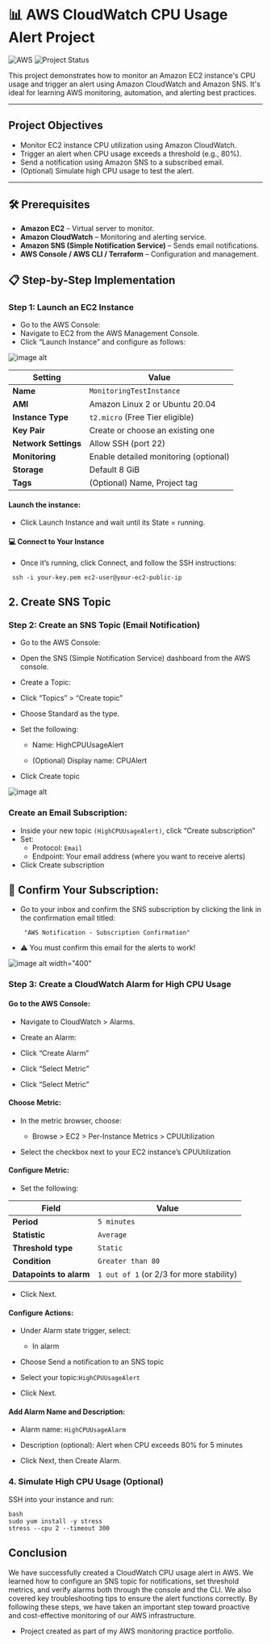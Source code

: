 
# 📊 AWS CloudWatch CPU Usage Alert Project
![AWS](https://img.shields.io/badge/Built%20with-AWS-orange?style=flat&logo=amazonaws)
![Project Status](https://img.shields.io/badge/status-in--progress-yellow)

This project demonstrates how to monitor an Amazon EC2 instance's CPU usage and trigger an alert using Amazon CloudWatch and Amazon SNS. It's ideal for learning AWS monitoring, automation, and alerting best practices.

---

## Project Objectives

- Monitor EC2 instance CPU utilization using Amazon CloudWatch.
- Trigger an alert when CPU usage exceeds a threshold (e.g., 80%).
- Send a notification using Amazon SNS to a subscribed email.
- (Optional) Simulate high CPU usage to test the alert.

---

## 🛠️ Prerequisites

- **Amazon EC2** – Virtual server to monitor.
- **Amazon CloudWatch** – Monitoring and alerting service.
- **Amazon SNS (Simple Notification Service)** – Sends email notifications.
- **AWS Console / AWS CLI / Terraform** – Configuration and management.

## 📋 Step-by-Step Implementation
  
### Step 1: Launch an EC2 Instance    
- Go to the AWS Console:
- Navigate to EC2 from the AWS Management Console.
-  Click “Launch Instance” and configure as follows:
  
  ![image alt](https://github.com/Juniorklb/AWS-CPU-cloudwatch-usage-alert/blob/48aec178d0986b93e5d9f3d242cbef4571d45aca/image/EC2.PNG)

| Setting                  | Value                           |
|--------------------------|---------------------------------|
| **Name**                 | `MonitoringTestInstance`        |
| **AMI**                  | Amazon Linux 2 or Ubuntu 20.04  |
| **Instance Type**        | `t2.micro` (Free Tier eligible) |
| **Key Pair**             | Create or choose an existing one |
| **Network Settings**     | Allow SSH (port 22)             |
| **Monitoring**           | Enable detailed monitoring (optional) |
| **Storage**              | Default 8 GiB                   |
| **Tags**                 | (Optional) Name, Project tag    |

#### Launch the instance:
- Click Launch Instance and wait until its State = running.

#### 💻 Connect to Your Instance
- Once it’s running, click Connect, and follow the SSH instructions:

 `` ssh -i your-key.pem ec2-user@your-ec2-public-ip``

## 2. Create SNS Topic
### Step 2: Create an SNS Topic (Email Notification)
- Go to the AWS Console:
- Open the SNS (Simple Notification Service) dashboard from the AWS console.

- Create a Topic:
- Click “Topics” > “Create topic”

- Choose Standard as the type.

- Set the following:

    - Name: HighCPUUsageAlert

    - (Optional) Display name: CPUAlert
- Click Create topic
  
![image alt](https://github.com/Juniorklb/AWS-CPU-cloudwatch-usage-alert/blob/2434d33a3e419f0b7351dbf50a13f347366a4704/image/SNNS.PNG)

### Create an Email Subscription:
- Inside your new topic ``(HighCPUUsageAlert)``, click “Create subscription”
- Set:
   - Protocol: ``Email``
   - Endpoint: Your email address (where you want to receive alerts)
- Click Create subscription

## 📩 Confirm Your Subscription:

- Go to your inbox and confirm the SNS subscription by clicking the link in the confirmation email titled:

    `` "AWS Notification - Subscription Confirmation"``

- ⚠️ You must confirm this email for the alerts to work!
  
 ![image alt  width="400" ](https://github.com/Juniorklb/AWS-CPU-cloudwatch-usage-alert/blob/a6d533a9c1a667080f5f3568a4aa1b9326c3f831/image/IMG_6838.jpeg) 
 
### Step 3: Create a CloudWatch Alarm for High CPU Usage
#### Go to the AWS Console:
- Navigate to CloudWatch > Alarms.

- Create an Alarm:
- Click “Create Alarm”
- Click “Select Metric”
- Click “Select Metric”
#### Choose Metric:
- In the metric browser, choose:

    - Browse > EC2 > Per-Instance Metrics > CPUUtilization

- Select the checkbox next to your EC2 instance’s CPUUtilization

#### Configure Metric:
  
- Set the following:
  
| Field                   | Value               |
|-------------------------|---------------------|
| **Period**              | `5 minutes`         |
| **Statistic**           | `Average`           |
| **Threshold type**      | `Static`            |
| **Condition**           | `Greater than 80`   |
| **Datapoints to alarm** | `1 out of 1` (or 2/3 for more stability) |

- Click Next.  
#### Configure Actions:
- Under Alarm state trigger, select:

   - In alarm

- Choose Send a notification to an SNS topic

- Select your topic:``HighCPUUsageAlert``

- Click Next.
  
 ####  Add Alarm Name and Description:
- Alarm name: ``HighCPUUsageAlarm``

- Description (optional): Alert when CPU exceeds 80% for 5 minutes

- Click Next, then Create Alarm.
  
### 4. Simulate High CPU Usage (Optional)
SSH into your instance and run:
     
    bash
    sudo yum install -y stress
    stress --cpu 2 --timeout 300

## Conclusion

We have successfully created a CloudWatch CPU usage alert in AWS. We learned how to configure an SNS topic for notifications, set threshold metrics, and verify alarms both through the console and the CLI. We also covered key troubleshooting tips to ensure the alert functions correctly. By following these steps, we have taken an important step toward proactive and cost-effective monitoring of our AWS infrastructure.

- Project created as part of my AWS monitoring practice portfolio.
